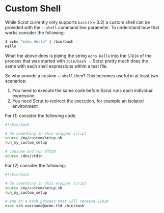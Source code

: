 # Custom Shell

While Scrut currently only supports `bash` (>= 3.2) a custom shell can be provided with the `--shell` command line parameter.
To understand how that works consider the following:

```bash title="Terminal"
$ echo "echo Hello" | /bin/bash -
Hello
```

What the above does is piping the string `echo Hello` into the `STDIN` of the process that was started with `/bin/bash -`.
Scrut pretty much does the same with each shell expressions within a test file.

So why provide a custom `--shell` then?
This becomes useful in at least two scenarios:
1. You need to execute the same code before Scrut runs each individual expression
2. You need Scrut to redirect the execution, for example an isolated environment

For (1) consider the following code:

```bash title="my_custom_setup.sh"
#!/bin/bash

# do something in this wrapper script
source /my/custom/setup.sh
run_my_custom_setup

# consume and run STDIN
source /dev/stdin
```

For (2) consider the following:

```bash title="my_remote_execution.sh"
#!/bin/bash

# do something in this wrapper script
source /my/custom/setup.sh
run_my_custom_setup

# end in a bash process that will receive STDIN
exec ssh username@acme.tld /bin/bash
```
